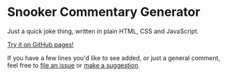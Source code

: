 # Snooker Commentary Generator

Just a quick joke thing, written in plain HTML, CSS and JavaScript.

[Try it on GitHub pages!](https://doersino.github.io/snooker-commentary-generator/)

If you have a few lines you'd like to see added, or just a general comment, feel free to [file an issue](https://github.com/doersino/snooker-commentary-generator/issues) or [make a suggestion](https://goo.gl/forms/59Pxv3IBfhcLEhX92).

